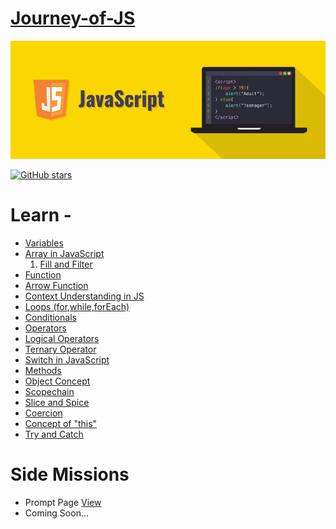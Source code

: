 # [Journey-of-JS](https://suubh.github.io/Journey-of-JS/)

![Javascript](https://github.com/suubh/Journey-of-JS/blob/master/Projects/javascript-illustration.png)


[![GitHub stars](https://img.shields.io/github/stars/suubh/Journey-of-JS.svg?style=social&label=Star&maxAge=2592000)](https://suubh/Journey-of-JS/stargazers/)

<h1>Learn - </h1>

<ul>
  <li><a href="https://github.com/suubh/Journey-of-JS/blob/master/variables.js"> Variables </a></li>
  <li><a href="https://github.com/suubh/Journey-of-JS/blob/master/array.js"> Array in JavaScript </a>
    <ol>
      <li><a href="https://github.com/suubh/Journey-of-JS/blob/master/morearray.js"> Fill and Filter </a></li>
    </ol>
  </li>
  <li><a href="https://github.com/suubh/Journey-of-JS/blob/master/function.js"> Function </a></li>
  <li><a href="https://github.com/suubh/Journey-of-JS/blob/master/arrow.js"> Arrow Function  </a></li>
  <li><a href="https://github.com/suubh/Journey-of-JS/blob/master/context.js"> Context Understanding in JS </a></li>
  <li><a href="https://github.com/suubh/Journey-of-JS/blob/master/forLoop.js"> Loops (for,while,forEach) </a></li>
  <li><a href="https://github.com/suubh/Journey-of-JS/blob/master/conditionals.js"> Conditionals </a></li>
  <li><a href="https://github.com/suubh/Journey-of-JS/blob/master/operators.js"> Operators </a></li>
  <li><a href="https://github.com/suubh/Journey-of-JS/blob/master/logicalOperation.js"> Logical Operators </a></li>
  <li><a href="https://github.com/suubh/Journey-of-JS/blob/master/ternary.js"> Ternary Operator </a></li>
  <li><a href="https://github.com/suubh/Journey-of-JS/blob/master/switch.js"> Switch in JavaScript </a></li>
  <li><a href="https://github.com/suubh/Journey-of-JS/blob/master/methods.js"> Methods </a></li>
  <li><a href="https://github.com/suubh/Journey-of-JS/blob/master/object.js"> Object Concept </a></li>
  <li><a href="https://github.com/suubh/Journey-of-JS/blob/master/scopechain.js"> Scopechain  </a></li>
  <li><a href="https://github.com/suubh/Journey-of-JS/blob/master/sliceSpice.js"> Slice and Spice </a></li>
  <li><a href="https://github.com/suubh/Journey-of-JS/blob/master/Coercion.js"> Coercion </a></li>
  <li><a href="https://github.com/suubh/Journey-of-JS/blob/master/this.js"> Concept of "this" </a></li>
  <li><a href="https://github.com/suubh/Journey-of-JS/blob/master/tryandcatch.js"> Try and Catch </a></li>
</ul>



<h1>Side Missions</h1>
<ul>
  <li>Prompt Page <a href="https://suubh.github.io/Journey-of-JS/Projects/index.html"> View </a></li>
  <li>Coming Soon...



